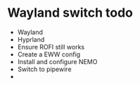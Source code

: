 # Wayland switch todo
- Wayland
- Hyprland
- Ensure ROFI still works
- Create a EWW config
- Install and configure NEMO
- Switch to pipewire
- 
